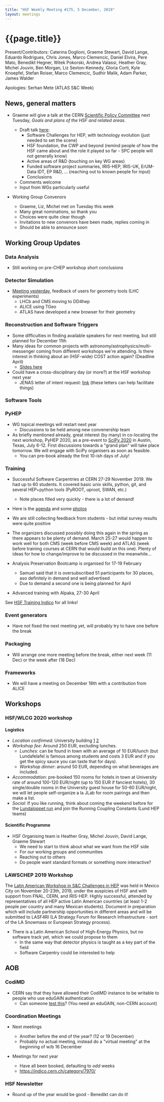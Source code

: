 ```yaml
---
title: "HSF Weekly Meeting #175, 5 December, 2019"
layout: meetings
---
```


# {{page.title}}

Present/Contributors: Caterina Doglioni, Graeme Stewart, David Lange, Eduardo
Rodrigues, Chris Jones, Marco Clemencic, Daniel Elvira, Pere Mato, Benedikt
Hegner, Witek Pokorski, Andrea Valassi, Heather Gray, Michel Jouvin, Ben Morgan,
Liz Sexton-Kennedy, Gloria Corti, Kyle Knoepfel, Stefan Roiser, Marco Clemencic,
Sudhir Malik, Adam Parker, James Walder

Apologies: Serhan Mete (ATLAS S&C Week)

## News, general matters

- Graeme will give a talk at the CERN
  [Scientific Policy Committee](https://council.web.cern.ch/en/content/welcome-scientific-policy-committee)
  next Tuesday, _Goals and plans of the HSF and related areas_.

  - Draft talk
    [here](https://docs.google.com/presentation/d/1q4cUYaRbWXYGpOVimINIyhZAqLTQi9kFq2_NANGWRJw/edit?usp=sharing):
    - Software Challenges for HEP, with technology evolution (just needed to set
      the scene)
    - HSF foundation, the CWP and beyond (remind people of how the HSF came
      about and the role it played so far - SPC people will not generally know)
    - Active areas of R&D (touching on key WG areas)
    - Funded software project summaries, IRIS-HEP, IRIS-UK, ErUM-Data IDT, EP
      R&D, … (reaching out to known people for input)
    - Conclusions
  - Comments welcome
  - Input from WGs particularly useful

- Working Group Convenors
  - Graeme, Liz, Michel met on Tuesday this week
  - Many great nominations, so thank you
  - Choices were quite clear though
  - Invitations to new convenors have been made, replies coming in
  - Should be able to announce soon

## Working Group Updates

### Data Analysis

- Still working on pre-CHEP workshop short conclusions

### Detector Simulation

- [Meeting yesterday](https://indico.cern.ch/event/865822/), feedback of users
  for geometry tools (LHC experiments)
  - LHCb and CMS moving to DD4hep
  - ALICE using TGeo
  - ATLAS have developed a new browser for their geometry

### Reconstruction and Software Triggers

- Some difficulties in finding available speakers for next meeting, but still
  planned for December 11th
- Many ideas for common projects with astronomy/astrophysics/multi-messenger
  coming from different workshops we're attending. Is there interest in thinking
  about an (HSF-wide) COST action again? (Deadline April)
  - [Slides here](https://docs.google.com/presentation/d/1facB4BKuN4zm66C9JtoOhDa68rqenIz-cWWqdhLpSfY/edit?usp=sharing)
- Could have a cross-disciplinary day (or more?) at the HSF workshop next year
  - JENAS letter of intent request:
    [link](https://drive.google.com/file/d/1EHhC6d-QjcjSXmu6Jyo0iYXC_JJRtygK/view?usp=sharing)
    (these letters can help facilitate things)

### Software Tools

### PyHEP

- WG topical meetings will restart next year
  - Discussions to be held among new convenership team
- As briefly mentioned already, great interest (by many) in co-locating the next
  workshop, PyHEP 2020, as a pre-event to
  [SciPy 2020](https://www.scipy2020.scipy.org/) in Austin, Texas, July 6-12.
  First discussions towards a "grand plan" will take place tomorrow. We will
  engage with SciPy organisers as soon as feasible.
  - You can pre-book already the first 10-ish days of July!

### Training

- Successful Software Carpentries at CERN 27-29 November 2019. We had up to 60
  students. It covered basic unix skills, python, git, and several HEP+python
  tools (PyROOT, uproot, SWAN, etc.)
  - Note places filled very quickly - there is a lot of demand!
- Here is the [agenda](https://indico.cern.ch/event/834411/) and some
  [photos](https://indico.cern.ch/event/834411/page/19193-photos)
- We are still collecting feedback from students - but initial survey results
  were quite positive
- The organizers discussed possibly doing this again in the spring as there
  appears to be plenty of demand. March 25-27 would happen to work well for both
  CMS (week before CMS week) and ATLAS (week before training courses at CERN
  that would build on this one). Plenty of ideas for how to change/improve to be
  discussed in the meanwhile...

- Analysis Preservation Bootcamp is organised for 17-19 February

  - Samuel said that it is oversubscribed 51 participants for 30 places, aso
    definitely in demand and well advertised
  - Due to demand a second one is being planned for April

- Advanced training with Alpaka, 27-30 April

See [HSF Training Indico](https://indico.cern.ch/category/11386/) for all links!

### Event generators

- Have not fixed the next meeting yet, will probably try to have one before the
  break

### Packaging

- Will arrange one more meeting before the break, either next week (11 Dec) or
  the week after (18 Dec)

### Frameworks

- We will have a meeting on December 18th with a contribution from ALICE

## Workshops

### HSF/WLCG 2020 workshop

#### Logistics

- _Location confirmed_: University building
  [1](https://en.wikipedia.org/wiki/Lund_University_Main_Building)
  [2](https://www.lunduniversity.lu.se/about/visit-lund-university/campus-locations/lund-campus-highlights)
- _Workshop fee_: Around 250 EUR, excluding lunches.
  - _Lunches_: can be found in town with an average of 10 EUR/lunch (but
    Lundafelafel is famous among students and costs 3 EUR and if you get the
    spicy sauce you can taste that for days).
  - _Workshop dinner_: around 50 EUR, depending on what beverages are included.
- _Accommodation_: pre-booked 150 rooms for hotels in town at University rate of
  around 100-120 EUR/night (up to 150 EUR if fanciest hotels), 30 single/double
  rooms in the University guest house for 50-60 EUR/night, we will let people
  self-organize a la JLab for room pairings and then make a list.
- _Social_: If you like running, think about coming the weekend before for the
  [Lundaloppet run](http://www.lundaloppet.se) and join the Running Coupling
  Constants (Lund HEP teams)

#### Scientific Programme

- HSF Organising team is Heather Gray, Michel Jouvin, David Lange, Graeme
  Stewart
  - We need to start to think about what we want from the HSF side
  - For our working groups and communities
  - Reaching out to others
  - Do people want standard formats or something more interactive?

### LAWSCHEP 2019 Workshop

The
[Latin American Workshop in S&C Challenges in HEP](https://indico.cern.ch/event/813325/)
was held in Mexico City on November 20-23th, 2019, under the auspicies of HSF
and with support from FNAL, CERN, and IRIS-HEP. Highly successful, attended by
representatives of all HEP active Latin American countries (at least 1-2 people
per country and many Mexican students). Document in preparation which will
include partnership opportunities in different areas and will be submitted to
LASF4RI (LA Strategy Forum for Research Infrastructure - sort of the LA Snowmass
or European Strategy process).

- There is a Latin American School of High-Energy Physics, but no software track
  yet, which we could propose to them
  - In the same way that detector physics is taught as a key part of the field
  - Software Carpentry could be interested to help

## AOB

### CodiMD

- CERN say that they have allowed their CodiMD instance to be writable to people
  who use eduGAIN authentication
  - Can someone
    [test this](https://codimd.web.cern.ch/H0QkodL5Ro2st9hp1AHlng?both#)? (You
    need an eduGAIN, non-CERN account)

### Coordination Meetings

- Next meetings

  - Another before the end of the year? (12 or 19 December)
  - Probably no actual meeting, instead do a "virtual meeting" at the beginning
    of w/b 16 December

- Meetings for next year
  - Have all been booked, defaulting to _odd_ weeks
  - <https://indico.cern.ch/category/7970/>

### HSF Newsletter

- Round up of the year would be good - Benedikt can do it!
